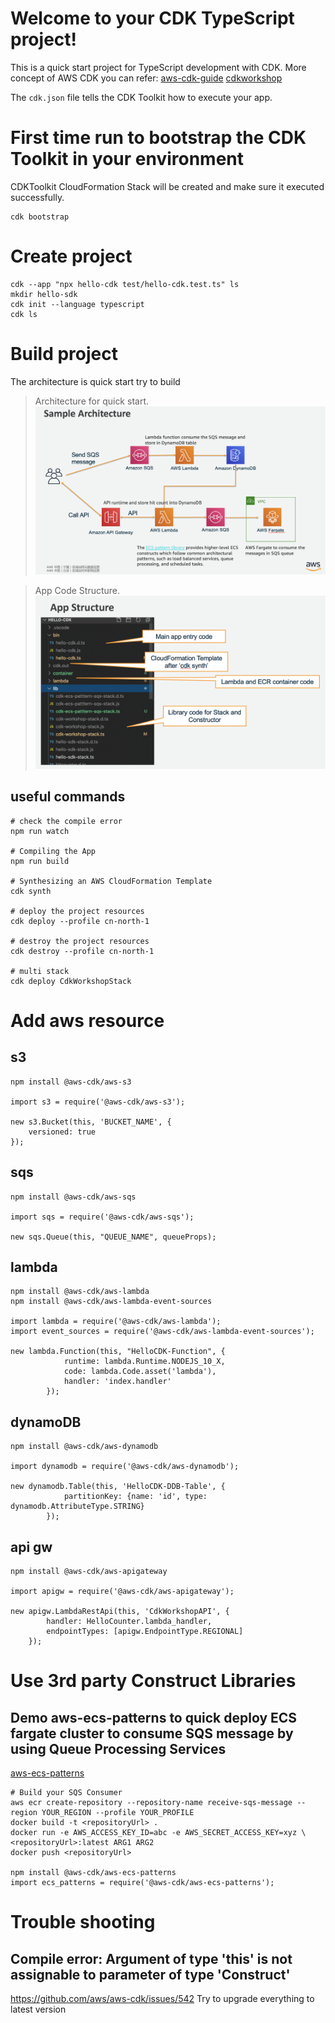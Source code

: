 # Welcome to your CDK TypeScript project!

This is a quick start project for TypeScript development with CDK. More concept of AWS CDK you can refer: 
[aws-cdk-guide](https://docs.aws.amazon.com/cdk/latest/guide/home.html "aws-cdk-guide")
[cdkworkshop](https://cdkworkshop.com/ "cdkworkshop")

The `cdk.json` file tells the CDK Toolkit how to execute your app.

# First time run to bootstrap the CDK Toolkit in your environment
CDKToolkit CloudFormation Stack will be created and make sure it executed successfully.

```
cdk bootstrap
```

# Create project
```
cdk --app "npx hello-cdk test/hello-cdk.test.ts" ls
mkdir hello-sdk
cdk init --language typescript
cdk ls
```

# Build project
The architecture is quick start try to build
> Architecture for quick start.
![Architecture for quick start](./images/Architecture.png)

> App Code Structure.
![App Code Structure](./images/App-Code-Structure.png)

## useful commands
```
# check the compile error
npm run watch

# Compiling the App
npm run build

# Synthesizing an AWS CloudFormation Template
cdk synth

# deploy the project resources
cdk deploy --profile cn-north-1

# destroy the project resources
cdk destroy --profile cn-north-1

# multi stack
cdk deploy CdkWorkshopStack

```

# Add aws resource
## s3
```
npm install @aws-cdk/aws-s3

import s3 = require('@aws-cdk/aws-s3');

new s3.Bucket(this, 'BUCKET_NAME', {
    versioned: true
});
```

## sqs
```
npm install @aws-cdk/aws-sqs

import sqs = require('@aws-cdk/aws-sqs');

new sqs.Queue(this, "QUEUE_NAME", queueProps);
```


## lambda
```
npm install @aws-cdk/aws-lambda
npm install @aws-cdk/aws-lambda-event-sources

import lambda = require('@aws-cdk/aws-lambda');
import event_sources = require('@aws-cdk/aws-lambda-event-sources');

new lambda.Function(this, "HelloCDK-Function", {
            runtime: lambda.Runtime.NODEJS_10_X,
            code: lambda.Code.asset('lambda'),
            handler: 'index.handler'
        });
```

## dynamoDB
```
npm install @aws-cdk/aws-dynamodb

import dynamodb = require('@aws-cdk/aws-dynamodb');

new dynamodb.Table(this, 'HelloCDK-DDB-Table', {
            partitionKey: {name: 'id', type: dynamodb.AttributeType.STRING}
        });
```

## api gw
```
npm install @aws-cdk/aws-apigateway

import apigw = require('@aws-cdk/aws-apigateway');

new apigw.LambdaRestApi(this, 'CdkWorkshopAPI', {
        handler: HelloCounter.lambda_handler,
        endpointTypes: [apigw.EndpointType.REGIONAL]
    });
```

# Use 3rd party Construct Libraries 
## Demo aws-ecs-patterns to quick deploy ECS fargate cluster to consume SQS message by using Queue Processing Services
[aws-ecs-patterns](https://docs.aws.amazon.com/cdk/api/latest/docs/aws-ecs-patterns-readme.html "aws-ecs-patterns")

```
# Build your SQS Consumer
aws ecr create-repository --repository-name receive-sqs-message --region YOUR_REGION --profile YOUR_PROFILE
docker build -t <repositoryUrl> .
docker run -e AWS_ACCESS_KEY_ID=abc -e AWS_SECRET_ACCESS_KEY=xyz \
<repositoryUrl>:latest ARG1 ARG2
docker push <repositoryUrl>

npm install @aws-cdk/aws-ecs-patterns
import ecs_patterns = require('@aws-cdk/aws-ecs-patterns');
```

# Trouble shooting
## Compile error: Argument of type 'this' is not assignable to parameter of type 'Construct'
https://github.com/aws/aws-cdk/issues/542
Try to upgrade everything to latest version
